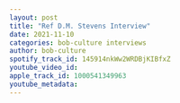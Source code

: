 ```yaml
---
layout: post
title: "Ref D.M. Stevens Interview"
date: 2021-11-10
categories: bob-culture interviews
author: bob-culture
spotify_track_id: 145914nkWw2WRDBjKIBfxZ
youtube_video_id: 
apple_track_id: 1000541349963
youtube_metadata: 
---
```

